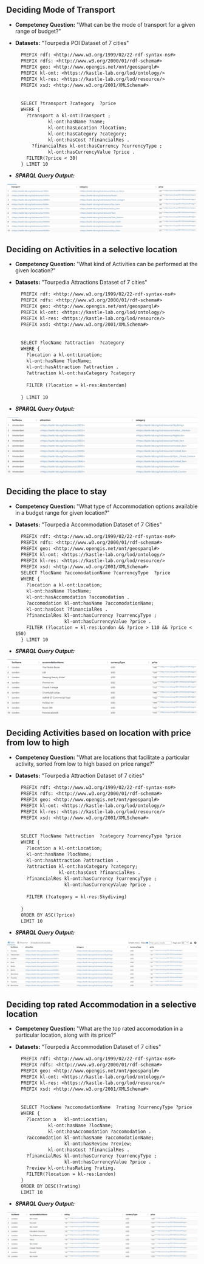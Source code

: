 ## Deciding Mode of Transport

* **Competency Question:** "What can be the mode of transport for a given range of budget?"
* **Datasets:** "Tourpedia POI Dataset of 7 cities"

        PREFIX rdf: <http://www.w3.org/1999/02/22-rdf-syntax-ns#>
        PREFIX rdfs: <http://www.w3.org/2000/01/rdf-schema#>
        PREFIX geo: <http://www.opengis.net/ont/geosparql#> 
        PREFIX kl-ont: <https://kastle-lab.org/lod/ontology/> 
        PREFIX kl-res: <https://kastle-lab.org/lod/resource/> 
        PREFIX xsd: <http://www.w3.org/2001/XMLSchema#> 
        
        
        SELECT ?transport ?category  ?price
        WHERE {
          ?transport a kl-ont:Transport ;
                  kl-ont:hasName ?name;
                  kl-ont:hasLocation ?location;
                  kl-ont:hasCategory ?category;
                  kl-ont:hasCost ?financialRes .
            ?financialRes kl-ont:hasCurrency ?currencyType ;
                  kl-ont:hasCurrencyValue ?price .
          FILTER(?price < 30)
        } LIMIT 10
* ___SPARQL Query Output:___

![Output](https://github.com/Rakesh-Sri/cs7810_Group1/blob/main/deliverables/images/CQ1_Output.jpg)

## Deciding on Activities in a selective location

* **Competency Question:** "What kind of Activities can be performed at the given location?"
* **Datasets:** "Tourpedia Attractions Dataset of 7 cities"

        PREFIX rdf: <http://www.w3.org/1999/02/22-rdf-syntax-ns#>
        PREFIX rdfs: <http://www.w3.org/2000/01/rdf-schema#>
        PREFIX geo: <http://www.opengis.net/ont/geosparql#> 
        PREFIX kl-ont: <https://kastle-lab.org/lod/ontology/> 
        PREFIX kl-res: <https://kastle-lab.org/lod/resource/> 
        PREFIX xsd: <http://www.w3.org/2001/XMLSchema#> 
        
        
        SELECT ?locName ?attraction  ?category
        WHERE {
          ?location a kl-ont:Location;
          kl-ont:hasName ?locName;
          kl-ont:hasAttraction ?attraction .
          ?attraction kl-ont:hasCategory ?category
          
          FILTER (?location = kl-res:Amsterdam)
          
        } LIMIT 10
* ___SPARQL Query Output:___

![Output](https://github.com/Rakesh-Sri/cs7810_Group1/blob/main/deliverables/images/CQ2_Output.jpg)

## Deciding the place to stay

* **Competency Question:** "What type of Accommodation options available in a budget range for given location?"
* **Datasets:** "Tourpedia Accommodation Dataset of 7 Cities"

        PREFIX rdf: <http://www.w3.org/1999/02/22-rdf-syntax-ns#>
        PREFIX rdfs: <http://www.w3.org/2000/01/rdf-schema#>
        PREFIX geo: <http://www.opengis.net/ont/geosparql#>
        PREFIX kl-ont: <https://kastle-lab.org/lod/ontology/>
        PREFIX kl-res: <https://kastle-lab.org/lod/resource/>
        PREFIX xsd: <http://www.w3.org/2001/XMLSchema#>
        SELECT ?locName ?accomodationName ?currencyType  ?price
        WHERE {
          ?location a kl-ont:Location;
          kl-ont:hasName ?locName;
          kl-ont:hasAccomodation ?accomodation .
          ?accomodation kl-ont:hasName ?accomodationName;
          kl-ont:hasCost ?financialRes .
          ?financialRes kl-ont:hasCurrency ?currencyType ;
                        kl-ont:hasCurrencyValue ?price .
          FILTER (?location = kl-res:London && ?price > 110 && ?price < 150)
        } LIMIT 10

* ___SPARQL Query Output:___

![Output](https://github.com/Rakesh-Sri/cs7810_Group1/blob/main/deliverables/images/CQ3_Output.jpg)

## Deciding Activities based on location with price from low to high

* **Competency Question:** "What are locations that facilitate a particular activity, sorted from low to high based on price range?"
* **Datasets:** "Tourpedia Attraction Dataset of 7 cities"
 
        PREFIX rdf: <http://www.w3.org/1999/02/22-rdf-syntax-ns#>
        PREFIX rdfs: <http://www.w3.org/2000/01/rdf-schema#>
        PREFIX geo: <http://www.opengis.net/ont/geosparql#> 
        PREFIX kl-ont: <https://kastle-lab.org/lod/ontology/> 
        PREFIX kl-res: <https://kastle-lab.org/lod/resource/> 
        PREFIX xsd: <http://www.w3.org/2001/XMLSchema#> 
        
        
        SELECT ?locName ?attraction  ?category ?currencyType ?price
        WHERE {
          ?location a kl-ont:Location;
          kl-ont:hasName ?locName;
          kl-ont:hasAttraction ?attraction .
          ?attraction kl-ont:hasCategory ?category;
                      kl-ont:hasCost ?financialRes .
          ?financialRes kl-ont:hasCurrency ?currencyType ;
                        kl-ont:hasCurrencyValue ?price .
          
          FILTER (?category = kl-res:Skydiving)
          
        }
        ORDER BY ASC(?price)
        LIMIT 10

* ___SPARQL Query Output:___

![Output](https://github.com/Rakesh-Sri/cs7810_Group1/blob/main/deliverables/images/CQ4_Output.jpg)

## Deciding top rated Accommodation in a selective location

* **Competency Question:** "What are the top rated accomodation in a particular location, along with its price?"
* **Datasets:** "Tourpedia Accommodation Dataset of 7 cities"

  
        PREFIX rdf: <http://www.w3.org/1999/02/22-rdf-syntax-ns#>
        PREFIX rdfs: <http://www.w3.org/2000/01/rdf-schema#>
        PREFIX geo: <http://www.opengis.net/ont/geosparql#> 
        PREFIX kl-ont: <https://kastle-lab.org/lod/ontology/> 
        PREFIX kl-res: <https://kastle-lab.org/lod/resource/> 
        PREFIX xsd: <http://www.w3.org/2001/XMLSchema#> 
        
        
        SELECT ?locName ?accomodationName  ?rating ?currencyType ?price
        WHERE {
          ?location a 	kl-ont:Location;
                  kl-ont:hasName ?locName;
                  kl-ont:hasAccomodation ?accomodation .
          ?accomodation kl-ont:hasName ?accomodationName;
                        kl-ont:hasReview ?review;
                  kl-ont:hasCost ?financialRes .
          ?financialRes kl-ont:hasCurrency ?currencyType ;
                        kl-ont:hasCurrencyValue ?price .
          ?review kl-ont:hasRating ?rating.
          FILTER(?location = kl-res:London)
        } 
        ORDER BY DESC(?rating)
        LIMIT 10

* ___SPARQL Query Output:___

![Output](https://github.com/Rakesh-Sri/cs7810_Group1/blob/main/deliverables/images/CQ5_Output.jpg)

